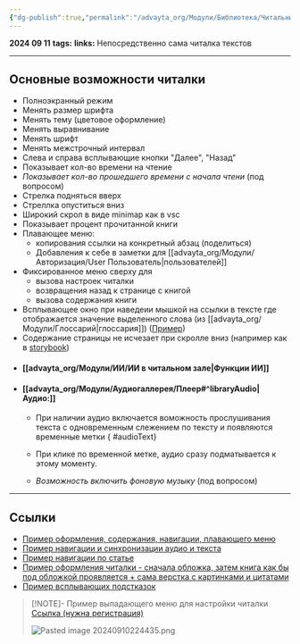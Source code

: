 ```yaml
---
{"dg-publish":true,"permalink":"/advayta_org/Модули/Библиотека/Читальный зал/"}
---
```


**2024 09 11**
**tags:**
**links:** 
Непосредственно сама читалка текстов

---
## Основные возможности читалки

- Полноэкранный режим
- Менять размер шрифта
- Менять тему (цветовое оформление)
- Менять выравнивание
- Менять шрифт
- Менять межстрочный интервал
- Слева и справа всплывающие кнопки "Далее", "Назад"
- Показывает кол-во времени на чтение
- *Показывает кол-во прошедшего времени с начала чтени* (под вопросом)
- Стрелка подняться вверх
- Стреллка опуститься вниз
- Широкий скрол в виде minimap как в vsc
- Показывает процент прочитанной книги
- Плавающее меню:
	- копирования ссылки на конкретный абзац (поделиться)
	- Добавления к себе в заметки для [[advayta_org/Модули/Авторизация/User Пользователь\|пользователей]]
- Фиксированное меню сверху для
	- вызова настроек читалки
	- возвращения назад к странице с книгой
	- вызова содержания книги
- Всплывающее окно при наведеии мышкой на ссылки в тексте где отображается значение выделенного слова (из [[advayta_org/Модули/Глоссарий\|глоссария]]) ([Пример](https://wiki2.org/ru/%D0%A2%D1%80%D0%B8%D0%BF%D1%83%D1%80%D0%B0%D1%81%D1%83%D0%BD%D0%B4%D0%B0%D1%80%D0%B8))
- Содержание страницы не исчезает при скролле вниз (например как в [storybook](https://getbootstrap.com/docs/5.3/getting-started/introduction/#quick-start))
- #### [[advayta_org/Модули/ИИ/ИИ в читальном зале\|Функции ИИ]]
- #### [[advayta_org/Модули/Аудиогаллерея/Плеер#^libraryAudio\|Аудио:]]
	- При наличии аудио включается воможность прослушивания текста с одновременным слежением по тексту и появляются временные метки
{ #audioText}

	- При клике по временной метке, аудио сразу подматывается к этому моменту.
	- *Возможность включить фоновую музыку* (под вопросом)
---
## Ссылки

- [Пример оформления, содержания, навигации, плавающего меню](https://www.oum.ru/yoga/vedicheskaya-kultura/yoga-vasishtkha-glava-3-o-sozdanii/?bookmark=BRV8xMDMwODBfcF8xMzZfMF8w0)
- [Пример навигации и синхронизации аудио и текста](https://audioveda.ru/audios/3210)
- [Пример навигации по статье](https://polka.academy/lists/94)
- [Пример оформления читалки - сначала обложка, затем книга как бы под обложкой проявляется + сама верстка с картинками и цитатами](https://polka.academy/articles/525)
- [Пример всплывающих подстказок](https://wiki2.org/ru/%D0%A2%D1%80%D0%B8%D0%BF%D1%83%D1%80%D0%B0%D1%81%D1%83%D0%BD%D0%B4%D0%B0%D1%80%D0%B8)

> [!NOTE]- Пример выпадающего меню для настройки читалки
> [Ссылка (нужна регистрация)](https://knigogid.ru/books/2190904-posle-trenirovki-sekrety-bystrogo-i-effektivnogo-vosstanovleniya/toread/fragment)
> 
> ![Pasted image 20240910224435.png](/img/user/data/Pasted%20image%2020240910224435.png)
